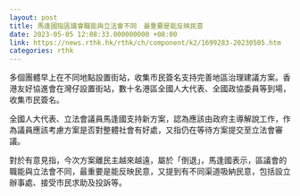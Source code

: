 ```yaml
---
layout: post
title: 馬逢國指區議會職能與立法會不同　最重要是能反映民意
date: 2023-05-05 12:08:33.000000000 +08:00
link: https://news.rthk.hk/rthk/ch/component/k2/1699283-20230505.htm
categories: rthk
---
```


多個團體早上在不同地點設置街站，收集市民簽名支持完善地區治理建議方案。香港友好協進會在灣仔設置街站，數十名港區全國人大代表、全國政協委員等到場，收集市民簽名。

全國人大代表、立法會議員馬逢國支持新方案，認為應該由政府主導解說工作，作為議員應該考慮方案是否對整體社會有好處，又指仍在等待方案提交至立法會審議。

對於有意見指，今次方案離民主越來越遠，屬於「倒退」，馬逢國表示，區議會的職能與立法會不同，最重要是能反映民意，又提到有不同渠道吸納民意，包括設立辦事處、接受市民求助及投訴等。
